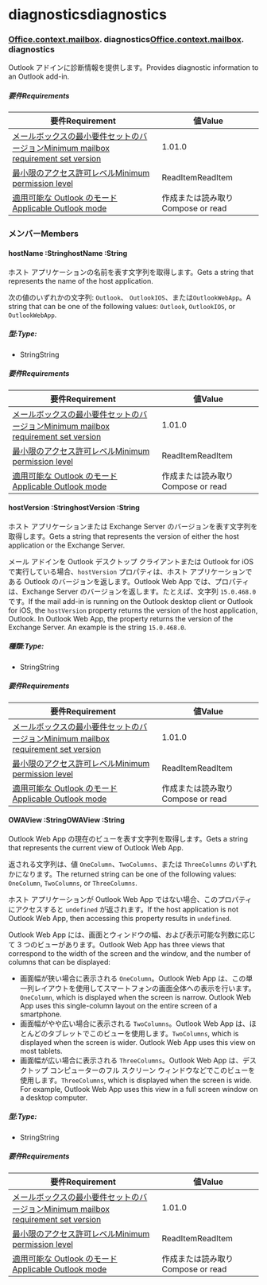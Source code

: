 
# <a name="diagnostics"></a><span data-ttu-id="dd530-101">diagnostics</span><span class="sxs-lookup"><span data-stu-id="dd530-101">diagnostics</span></span>

### <span data-ttu-id="dd530-p101">[Office](Office.md)[.context](Office.context.md)[.mailbox](Office.context.mailbox.md). diagnostics</span><span class="sxs-lookup"><span data-stu-id="dd530-p101">[Office](Office.md)[.context](Office.context.md)[.mailbox](Office.context.mailbox.md). diagnostics</span></span>

<span data-ttu-id="dd530-104">Outlook アドインに診断情報を提供します。</span><span class="sxs-lookup"><span data-stu-id="dd530-104">Provides diagnostic information to an Outlook add-in.</span></span>

##### <a name="requirements"></a><span data-ttu-id="dd530-105">要件</span><span class="sxs-lookup"><span data-stu-id="dd530-105">Requirements</span></span>

|<span data-ttu-id="dd530-106">要件</span><span class="sxs-lookup"><span data-stu-id="dd530-106">Requirement</span></span>| <span data-ttu-id="dd530-107">値</span><span class="sxs-lookup"><span data-stu-id="dd530-107">Value</span></span>|
|---|---|
|[<span data-ttu-id="dd530-108">メールボックスの最小要件セットのバージョン</span><span class="sxs-lookup"><span data-stu-id="dd530-108">Minimum mailbox requirement set version</span></span>](/javascript/office/requirement-sets/outlook-api-requirement-sets)| <span data-ttu-id="dd530-109">1.0</span><span class="sxs-lookup"><span data-stu-id="dd530-109">1.0</span></span>|
|[<span data-ttu-id="dd530-110">最小限のアクセス許可レベル</span><span class="sxs-lookup"><span data-stu-id="dd530-110">Minimum permission level</span></span>](https://docs.microsoft.com/outlook/add-ins/understanding-outlook-add-in-permissions)| <span data-ttu-id="dd530-111">ReadItem</span><span class="sxs-lookup"><span data-stu-id="dd530-111">ReadItem</span></span>|
|[<span data-ttu-id="dd530-112">適用可能な Outlook のモード</span><span class="sxs-lookup"><span data-stu-id="dd530-112">Applicable Outlook mode</span></span>](https://docs.microsoft.com/outlook/add-ins/#extension-points)| <span data-ttu-id="dd530-113">作成または読み取り</span><span class="sxs-lookup"><span data-stu-id="dd530-113">Compose or read</span></span>|

### <a name="members"></a><span data-ttu-id="dd530-114">メンバー</span><span class="sxs-lookup"><span data-stu-id="dd530-114">Members</span></span>

####  <a name="hostname-string"></a><span data-ttu-id="dd530-115">hostName :String</span><span class="sxs-lookup"><span data-stu-id="dd530-115">hostName :String</span></span>

<span data-ttu-id="dd530-116">ホスト アプリケーションの名前を表す文字列を取得します。</span><span class="sxs-lookup"><span data-stu-id="dd530-116">Gets a string that represents the name of the host application.</span></span>

<span data-ttu-id="dd530-117">次の値のいずれかの文字列: `Outlook`、 `OutlookIOS`、または`OutlookWebApp`。</span><span class="sxs-lookup"><span data-stu-id="dd530-117">A string that can be one of the following values: `Outlook`, `OutlookIOS`, or `OutlookWebApp`.</span></span>

##### <a name="type"></a><span data-ttu-id="dd530-118">型:</span><span class="sxs-lookup"><span data-stu-id="dd530-118">Type:</span></span>

*   <span data-ttu-id="dd530-119">String</span><span class="sxs-lookup"><span data-stu-id="dd530-119">String</span></span>

##### <a name="requirements"></a><span data-ttu-id="dd530-120">要件</span><span class="sxs-lookup"><span data-stu-id="dd530-120">Requirements</span></span>

|<span data-ttu-id="dd530-121">要件</span><span class="sxs-lookup"><span data-stu-id="dd530-121">Requirement</span></span>| <span data-ttu-id="dd530-122">値</span><span class="sxs-lookup"><span data-stu-id="dd530-122">Value</span></span>|
|---|---|
|[<span data-ttu-id="dd530-123">メールボックスの最小要件セットのバージョン</span><span class="sxs-lookup"><span data-stu-id="dd530-123">Minimum mailbox requirement set version</span></span>](/javascript/office/requirement-sets/outlook-api-requirement-sets)| <span data-ttu-id="dd530-124">1.0</span><span class="sxs-lookup"><span data-stu-id="dd530-124">1.0</span></span>|
|[<span data-ttu-id="dd530-125">最小限のアクセス許可レベル</span><span class="sxs-lookup"><span data-stu-id="dd530-125">Minimum permission level</span></span>](https://docs.microsoft.com/outlook/add-ins/understanding-outlook-add-in-permissions)| <span data-ttu-id="dd530-126">ReadItem</span><span class="sxs-lookup"><span data-stu-id="dd530-126">ReadItem</span></span>|
|[<span data-ttu-id="dd530-127">適用可能な Outlook のモード</span><span class="sxs-lookup"><span data-stu-id="dd530-127">Applicable Outlook mode</span></span>](https://docs.microsoft.com/outlook/add-ins/#extension-points)| <span data-ttu-id="dd530-128">作成または読み取り</span><span class="sxs-lookup"><span data-stu-id="dd530-128">Compose or read</span></span>|

####  <a name="hostversion-string"></a><span data-ttu-id="dd530-129">hostVersion :String</span><span class="sxs-lookup"><span data-stu-id="dd530-129">hostVersion :String</span></span>

<span data-ttu-id="dd530-130">ホスト アプリケーションまたは Exchange Server のバージョンを表す文字列を取得します。</span><span class="sxs-lookup"><span data-stu-id="dd530-130">Gets a string that represents the version of either the host application or the Exchange Server.</span></span>

<span data-ttu-id="dd530-p102">メール アドインを Outlook デスクトップ クライアントまたは Outlook for iOS で実行している場合、`hostVersion` プロパティは、ホスト アプリケーションである Outlook のバージョンを返します。Outlook Web App では、プロパティは、Exchange Server のバージョンを返します。たとえば、文字列 `15.0.468.0` です。</span><span class="sxs-lookup"><span data-stu-id="dd530-p102">If the mail add-in is running on the Outlook desktop client or Outlook for iOS, the `hostVersion` property returns the version of the host application, Outlook. In Outlook Web App, the property returns the version of the Exchange Server. An example is the string `15.0.468.0`.</span></span>

##### <a name="type"></a><span data-ttu-id="dd530-134">種類:</span><span class="sxs-lookup"><span data-stu-id="dd530-134">Type:</span></span>

*   <span data-ttu-id="dd530-135">String</span><span class="sxs-lookup"><span data-stu-id="dd530-135">String</span></span>

##### <a name="requirements"></a><span data-ttu-id="dd530-136">要件</span><span class="sxs-lookup"><span data-stu-id="dd530-136">Requirements</span></span>

|<span data-ttu-id="dd530-137">要件</span><span class="sxs-lookup"><span data-stu-id="dd530-137">Requirement</span></span>| <span data-ttu-id="dd530-138">値</span><span class="sxs-lookup"><span data-stu-id="dd530-138">Value</span></span>|
|---|---|
|[<span data-ttu-id="dd530-139">メールボックスの最小要件セットのバージョン</span><span class="sxs-lookup"><span data-stu-id="dd530-139">Minimum mailbox requirement set version</span></span>](/javascript/office/requirement-sets/outlook-api-requirement-sets)| <span data-ttu-id="dd530-140">1.0</span><span class="sxs-lookup"><span data-stu-id="dd530-140">1.0</span></span>|
|[<span data-ttu-id="dd530-141">最小限のアクセス許可レベル</span><span class="sxs-lookup"><span data-stu-id="dd530-141">Minimum permission level</span></span>](https://docs.microsoft.com/outlook/add-ins/understanding-outlook-add-in-permissions)| <span data-ttu-id="dd530-142">ReadItem</span><span class="sxs-lookup"><span data-stu-id="dd530-142">ReadItem</span></span>|
|[<span data-ttu-id="dd530-143">適用可能な Outlook のモード</span><span class="sxs-lookup"><span data-stu-id="dd530-143">Applicable Outlook mode</span></span>](https://docs.microsoft.com/outlook/add-ins/#extension-points)| <span data-ttu-id="dd530-144">作成または読み取り</span><span class="sxs-lookup"><span data-stu-id="dd530-144">Compose or read</span></span>|

####  <a name="owaview-string"></a><span data-ttu-id="dd530-145">OWAView :String</span><span class="sxs-lookup"><span data-stu-id="dd530-145">OWAView :String</span></span>

<span data-ttu-id="dd530-146">Outlook Web App の現在のビューを表す文字列を取得します。</span><span class="sxs-lookup"><span data-stu-id="dd530-146">Gets a string that represents the current view of Outlook Web App.</span></span>

<span data-ttu-id="dd530-147">返される文字列は、値 `OneColumn`、`TwoColumns`、または `ThreeColumns` のいずれかになります。</span><span class="sxs-lookup"><span data-stu-id="dd530-147">The returned string can be one of the following values: `OneColumn`, `TwoColumns`, or `ThreeColumns`.</span></span>

<span data-ttu-id="dd530-148">ホスト アプリケーションが Outlook Web App ではない場合、このプロパティにアクセスすると `undefined` が返されます。</span><span class="sxs-lookup"><span data-stu-id="dd530-148">If the host application is not Outlook Web App, then accessing this property results in `undefined`.</span></span>

<span data-ttu-id="dd530-149">Outlook Web App には、画面とウィンドウの幅、および表示可能な列数に応じて 3 つのビューがあります。</span><span class="sxs-lookup"><span data-stu-id="dd530-149">Outlook Web App has three views that correspond to the width of the screen and the window, and the number of columns that can be displayed:</span></span>

*   <span data-ttu-id="dd530-p103">画面幅が狭い場合に表示される `OneColumn`。Outlook Web App は、この単一列レイアウトを使用してスマートフォンの画面全体への表示を行います。</span><span class="sxs-lookup"><span data-stu-id="dd530-p103">`OneColumn`, which is displayed when the screen is narrow. Outlook Web App uses this single-column layout on the entire screen of a smartphone.</span></span>
*   <span data-ttu-id="dd530-p104">画面幅がやや広い場合に表示される `TwoColumns`。Outlook Web App は、ほとんどのタブレットでこのビューを使用します。</span><span class="sxs-lookup"><span data-stu-id="dd530-p104">`TwoColumns`, which is displayed when the screen is wider. Outlook Web App uses this view on most tablets.</span></span>
*   <span data-ttu-id="dd530-p105">画面幅が広い場合に表示される `ThreeColumns`。Outlook Web App は、デスクトップ コンピューターのフル スクリーン ウィンドウなどでこのビューを使用します。</span><span class="sxs-lookup"><span data-stu-id="dd530-p105">`ThreeColumns`, which is displayed when the screen is wide. For example, Outlook Web App uses this view in a full screen window on a desktop computer.</span></span>

##### <a name="type"></a><span data-ttu-id="dd530-156">型:</span><span class="sxs-lookup"><span data-stu-id="dd530-156">Type:</span></span>

*   <span data-ttu-id="dd530-157">String</span><span class="sxs-lookup"><span data-stu-id="dd530-157">String</span></span>

##### <a name="requirements"></a><span data-ttu-id="dd530-158">要件</span><span class="sxs-lookup"><span data-stu-id="dd530-158">Requirements</span></span>

|<span data-ttu-id="dd530-159">要件</span><span class="sxs-lookup"><span data-stu-id="dd530-159">Requirement</span></span>| <span data-ttu-id="dd530-160">値</span><span class="sxs-lookup"><span data-stu-id="dd530-160">Value</span></span>|
|---|---|
|[<span data-ttu-id="dd530-161">メールボックスの最小要件セットのバージョン</span><span class="sxs-lookup"><span data-stu-id="dd530-161">Minimum mailbox requirement set version</span></span>](/javascript/office/requirement-sets/outlook-api-requirement-sets)| <span data-ttu-id="dd530-162">1.0</span><span class="sxs-lookup"><span data-stu-id="dd530-162">1.0</span></span>|
|[<span data-ttu-id="dd530-163">最小限のアクセス許可レベル</span><span class="sxs-lookup"><span data-stu-id="dd530-163">Minimum permission level</span></span>](https://docs.microsoft.com/outlook/add-ins/understanding-outlook-add-in-permissions)| <span data-ttu-id="dd530-164">ReadItem</span><span class="sxs-lookup"><span data-stu-id="dd530-164">ReadItem</span></span>|
|[<span data-ttu-id="dd530-165">適用可能な Outlook のモード</span><span class="sxs-lookup"><span data-stu-id="dd530-165">Applicable Outlook mode</span></span>](https://docs.microsoft.com/outlook/add-ins/#extension-points)| <span data-ttu-id="dd530-166">作成または読み取り</span><span class="sxs-lookup"><span data-stu-id="dd530-166">Compose or read</span></span>|